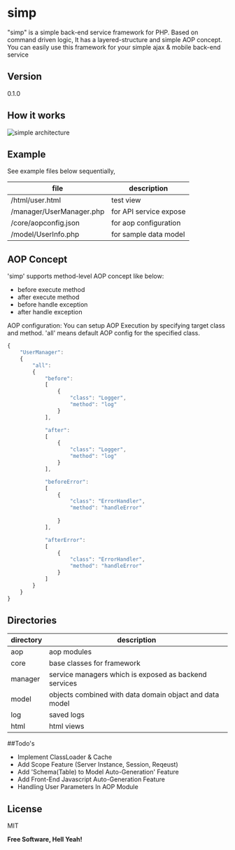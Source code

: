 simp
====

"simp" is a simple back-end service framework for PHP.
Based on command driven logic, It has a layered-structure and simple AOP concept.
You can easily use this framework for your simple ajax & mobile back-end service

## Version
0.1.0

## How it works
![simple architecture](http://leeminlab.com/simp.png "Architecture of simp")

## Example
See example files below sequentially,

|file|description|
|-----|-----|
| /html/user.html | test view|
| /manager/UserManager.php | for API service expose| 
| /core/aopconfig.json | for aop configuration|
| /model/UserInfo.php | for sample data model|

## AOP Concept

'simp' supports method-level AOP concept like below:
* before execute method
* after execute method
* before handle exception
* after handle exception

AOP configuration: You can setup AOP Execution by specifying target class and method. 'all' means default AOP config for the specified class.

```javascript
{
	"UserManager": 
	{
		"all": 
		{
			"before": 
			[
				{
					"class": "Logger",
					"method": "log"
				}
			],

			"after": 
			[
				{
					"class": "Logger",
					"method": "log"				
				}
			],

			"beforeError": 
			[
				{
					"class": "ErrorHandler",
					"method": "handleError"
										
				}
			],

			"afterError": 
			[
				{
					"class": "ErrorHandler",
					"method": "handleError"					
				}
			]
		}
	}
}
```

## Directories


| directory     |    description   |
|-------|------|
|aop| aop modules|
|core|base classes for framework|
|manager|service managers which is exposed as backend services|
|model|objects combined with data domain objact and data model|
|log|saved logs|
|html|html views|



##Todo's

 - Implement ClassLoader & Cache
 - Add Scope Feature (Server Instance, Session, Reqeust)
 - Add 'Schema(Table) to Model Auto-Generation' Feature
 - Add Front-End Javascript Auto-Generation Feature
 - Handling User Parameters In AOP Module

## License

MIT


**Free Software, Hell Yeah!**
